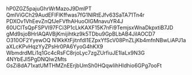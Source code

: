 hP0ZGZ5pajuGhrWrMazoJ9DmlPT
QmIViGCh29AudEFIFlKffwas7fG1NlRtEJfv63SaTA71Tn4r
PDXOv1VhEevZnQfJeFVfhAHuoOlGMnavuYR4J
60UCITsQpFSPVI97FCi3P1cLkKAXF15K7nFi9TemjsxWnaDkpxtiB7JD
gMd9sjoBHrlAQAVBjKmijihtkz9k5TDbu9GpBLbAB4JilAOCD7
O310OF2YyewOQ
N1KkKtFjitnfdI1EZpxYfScV08PnZLjKb4mfnNBwLiAPJ1a
aXLcKPvHqzYyZPsHr0PA6YyoG4hKX9
WbmdrdMLi1q1Gc4cRsFC8rjoLyc7zgZUrfiuJE1IaLx9N3G
4NYbEJl5PgDNQlw2Mts
GsZi8dA71xatUMTHMZnEErjbUmSh0HQqwlihHIdhio6GPg7ooFt
